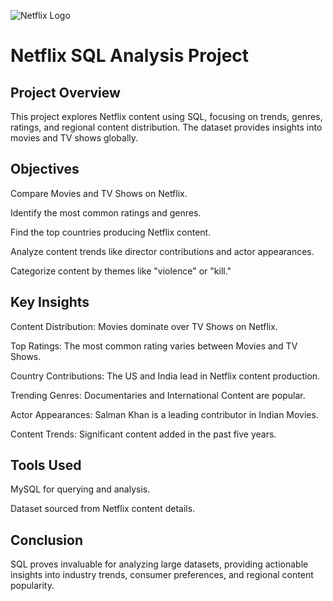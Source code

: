 ![Netflix Logo](![logo](https://github.com/user-attachments/assets/a1601c51-35b4-411e-a27f-94a3ff605b46))


# Netflix SQL Analysis Project

## Project Overview
This project explores Netflix content using SQL, focusing on trends, genres, ratings, and regional content distribution. The dataset provides insights into movies and TV shows globally.


## Objectives

Compare Movies and TV Shows on Netflix.

Identify the most common ratings and genres.

Find the top countries producing Netflix content.

Analyze content trends like director contributions and actor appearances.

Categorize content by themes like "violence" or "kill."


## Key Insights

Content Distribution: Movies dominate over TV Shows on Netflix.

Top Ratings: The most common rating varies between Movies and TV Shows.

Country Contributions: The US and India lead in Netflix content production.

Trending Genres: Documentaries and International Content are popular.

Actor Appearances: Salman Khan is a leading contributor in Indian Movies.

Content Trends: Significant content added in the past five years.



## Tools Used

MySQL for querying and analysis.

Dataset sourced from Netflix content details.


## Conclusion
SQL proves invaluable for analyzing large datasets, providing actionable insights into industry trends, consumer preferences, and regional content popularity.
